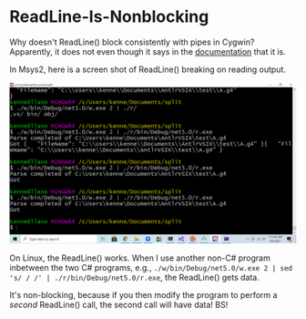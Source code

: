 # ReadLine-Is-Nonblocking
Why doesn't ReadLine() block consistently with pipes in Cygwin? Apparently, it does not
even though it says in the [documentation](https://docs.microsoft.com/en-us/dotnet/api/system.console.readline?view=net-5.0) that it is.

In Msys2, here is a screen shot of ReadLine() breaking on reading output.

![To err is human, but not for computer](Screenshot%20(27).png)

On Linux, the ReadLine() works. When I use another non-C# program inbetween the two
C# programs, e.g., `./w/bin/Debug/net5.0/w.exe 2 | sed 's/ / /' | ./r/bin/Debug/net5.0/r.exe`,
the ReadLine() gets data.

It's non-blocking, because if you then modify the program to perform a *second* ReadLine() call,
the second call will have data! BS!
